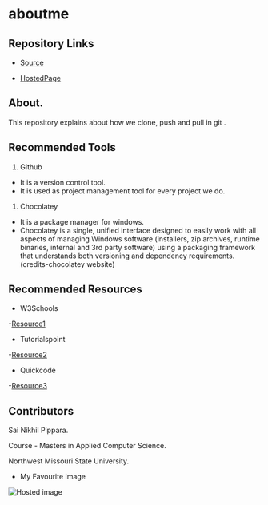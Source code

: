 # aboutme

## Repository Links

- [Source](https://github.com/SaiNikhilPippara/aboutme)

- [HostedPage]( https://sainikhilpippara.github.io/aboutme/)

## About.
This repository explains about how we clone, push and pull in git .

## Recommended Tools

 1. Github
 - It is a version control tool.
 - It is used as project management tool for every project we do.

 1. Chocolatey
 - It is a package manager for windows.
 - Chocolatey is a single, unified interface designed to easily work with all aspects of managing Windows software (installers, zip        archives, runtime binaries, internal and 3rd party software) using a packaging framework that understands both versioning and            dependency requirements.(credits-chocolatey website)

## Recommended Resources

- W3Schools

-[Resource1](https://www.w3schools.com/)

- Tutorialspoint

-[Resource2](https://www.tutorialspoint.com/)

- Quickcode 

-[Resource3](http://www.quickcode.co/)

##  Contributors

 Sai Nikhil Pippara.

 Course - Masters in Applied Computer Science.

 Northwest Missouri State University.

- My Favourite Image

![Hosted image](https://images.robertharding.com/preview/RF/MI/HORIZONTAL/1174-4517.jpg)



